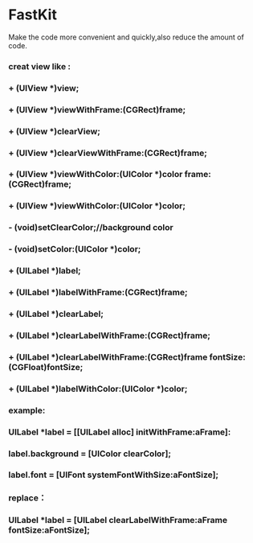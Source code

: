 FastKit
=======

Make the code more convenient and  quickly,also reduce the amount of code.


###     creat view like :

###     + (UIView *)view;
###     + (UIView *)viewWithFrame:(CGRect)frame;
###     + (UIView *)clearView;
###     + (UIView *)clearViewWithFrame:(CGRect)frame;
###     + (UIView *)viewWithColor:(UIColor *)color frame:(CGRect)frame;
###     + (UIView *)viewWithColor:(UIColor *)color;
###     - (void)setClearColor;//background color
###     - (void)setColor:(UIColor *)color;


###     + (UILabel *)label;
###     + (UILabel *)labelWithFrame:(CGRect)frame;
###     + (UILabel *)clearLabel;
###     + (UILabel *)clearLabelWithFrame:(CGRect)frame;
###     + (UILabel *)clearLabelWithFrame:(CGRect)frame fontSize:(CGFloat)fontSize;
###     + (UILabel *)labelWithColor:(UIColor *)color;

###     example:
###         UILabel *label = [[UILabel alloc] initWithFrame:aFrame]:
###         label.background = [UIColor clearColor];
###         label.font = [UIFont systemFontWithSize:aFontSize];
###     replace：
###         UILabel *label = [UILabel clearLabelWithFrame:aFrame fontSize:aFontSize];
    
    
